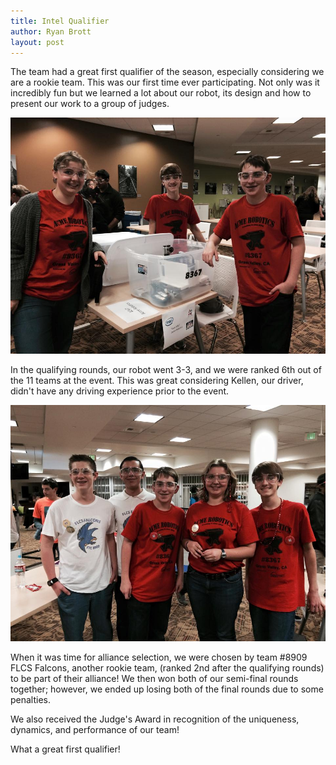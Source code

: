 ```yaml
---
title: Intel Qualifier
author: Ryan Brott
layout: post
---
```

The team had a great first qualifier of the season, especially considering we are a rookie team. This was our first time ever participating. Not only was it incredibly fun but we learned a lot about our robot, its design and how to present our work to a group of judges.  

![The team at the Intel Qualifier](/assets/team3.jpg)

In the qualifying rounds, our robot went 3-3, and we were ranked 6th out of the 11 teams at the event. This was great considering Kellen, our driver, didn't have any driving experience prior to the event.

![Alliance partners, Team #8909 FLCS Falcons](/assets/flcsfalcons.jpg)

When it was time for alliance selection, we were chosen by team #8909 FLCS Falcons, another rookie team, (ranked 2nd after the qualifying rounds) to be part of their alliance! We then won both of our semi-final rounds together; however, we ended up losing both of the final rounds due to some penalties.

We also received the Judge's Award in recognition of the uniqueness, dynamics, and performance of our team!

What a great first qualifier!
